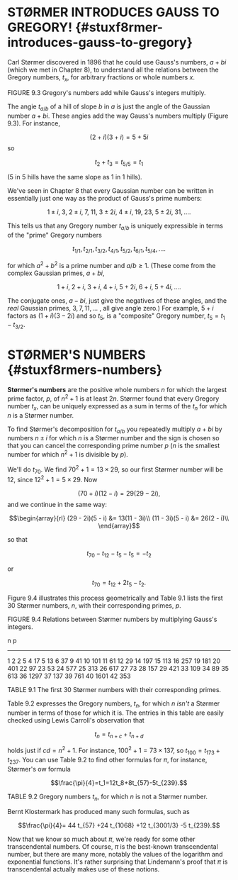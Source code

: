 # STØRMER INTRODUCES GAUSS TO GREGORY! {#stuxf8rmer-introduces-gauss-to-gregory}

Carl Størmer discovered in 1896 that he could use Gauss's numbers,
$a + bi$ (which we met in Chapter 8), to understand all the relations
between the Gregory numbers, $t_x$, for arbitrary fractions or whole
numbers $x$.

FIGURE 9.3 Gregory's numbers add while Gauss's integers multiply.

The angie $t_{a/b}$ of a hill of slope $b$ in $a$ is just the angle of
the Gaussian number $a + bi$. These angies add the way Gauss's numbers
multiply (Figure 9.3). For instance,

$$(2+i)(3+i)=5+5i$$ so

$$t_2+t_3=t_{5/5}=t_1$$

($5$ in $5$ hills have the same slope as $1$ in $1$ hills).

We've seen in Chapter 8 that every Gaussian number can be written in
essentially just one way as the product of Gauss's prime numbers:

$$1\pm i,\; 3,\; 2\pm i,\; 7,\; 11,\; 3\pm 2i,\; 4\pm i,\; 19,\; 23,\; 5\pm 2i,\; 31,\dots.$$

This tells us that any Gregory number $t_{a/b}$ is uniquely expressible
in terms of the "prime" Gregory numbers

$$t_{1/1},
    t_{2/1},
    t_{3/2},
    t_{4/1},
    t_{5/2},
    t_{6/1},
    t_{5/4},\dots.$$

for which $a^2 + b^2$ is a prime number and $a/b \geq 1$. (These come
from the complex Gaussian primes, $a + bi$,

$$1+i,\;
    2+i,\;
    3+i,\;
    4+i,\;
    5+2i,\;
    6+i,\;
    5+4i,\dots.$$

The conjugate ones, $a - bi$, just give the negatives of these angles,
and the *real* Gaussian primes, $3, 7, 11, ...$ , all give angle zero.)
For example, $5 + i$ factors as $(1+i)(3-2i)$ and so $t_5$, is a
"composite" Gregory number, $t_{5} = t_{1} - t_{3/2}$.

# STØRMER'S NUMBERS {#stuxf8rmers-numbers}

**Størmer's numbers** are the positive whole numbers $n$ for which the
largest prime factor, $p$, of $n^2 + 1$ is at least $2n$. Størmer found
that every Gregory number $t_x$, can be uniquely expressed as a sum in
terms of the $t_n$ for which $n$ is a Størmer number.

To find Størmer's decomposition for $t_{a/b}$ you repeatedly multiply
$a + bi$ by numbers $n \pm i$ for which $n$ is a Størmer number and the
sign is chosen so that you can cancel the corresponding prime number $p$
($n$ is the smallest number for which $n^2 + 1$ is divisible by $p$).

We'll do $t_{70}$. We find $70^2 + 1 = 13 \times 29$, so our first
Størmer number will be $12$, since $12^2 + 1 = 5 \times 29$. Now

$$(70 + i)(12 - i) = 29(29 - 2i),$$ and we continue in the same way:

$$\begin{array}{rl}
    (29 - 2i)(5 - i) &= 13(11 - 3i)\\
    (11 - 3i)(5 - i) &= 26(2 - i)\\
\end{array}$$

so that

$$t_{70}-t_{12}-t_{5}-t_{5}=-t_{2}$$

or

$$t_{70}=t_{12}+2t_{5}-t_{2}.$$

Figure 9.4 illustrates this process geometrically and Table 9.1 lists
the first $30$ Størmer numbers, $n$, with their corresponding primes,
$p$.

FIGURE 9.4 Relations between Størmer numbers by multiplying Gauss's
integers.

  n    p
  ---- ------
  1    2
  2    5
  4    17
  5    13
  6    37
  9    41
  10   101
  11   61
  12   29
  14   197
  15   113
  16   257
  19   181
  20   401
  22   97
  23   53
  24   577
  25   313
  26   617
  27   73
  28   157
  29   421
  33   109
  34   89
  35   613
  36   1297
  37   137
  39   761
  40   1601
  42   353

TABLE 9.1 The first $30$ Størmer numbers with their corresponding
primes.

Table 9.2 expresses the Gregory numbers, $t_n$, for which $n$ *isn't* a
Størmer number in terms of those for which it is. The entries in this
table are easily checked using Lewis Carroll's observation that

$$t_{n} = t_{n+c}+t_{n+d}$$

holds just if $cd = n^2 + 1$. For instance, $100^2 + 1 = 73 \times 137$,
so $t_{100} = t_{173} + t_{237}$. You can use Table 9.2 to find other
formulas for $\pi$, for instance, Størmer's ow formula

$$\frac{\pi}{4}=t_1=12t_8+8t_{57}-5t_{239}.$$

TABLE 9.2 Gregory numbers $t_n$, for which $n$ is not a Størmer number.

Bernt Klostermark has produced many such formulas, such as

$$\frac{\pi}{4}= 44 t_{57} +24 t_{1068} +12 t_{3001/3} -5  t_{239}.$$

Now that we know so much about $\pi$, we're ready for some other
transcendental numbers. Of course, $\pi$ is the best-known
transcendental number, but there are many more, notably the values of
the logarithm and exponential functions. It's rather surprising that
Lindemann's proof that $\pi$ is transcendental actually makes use of
these notions.

